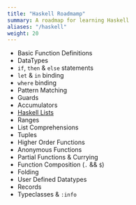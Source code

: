 ```yaml
---
title: "Haskell Roadmamp"
summary: A roadmap for learning Haskell
aliases: "/haskell"
weight: 20
---
```


- Basic Function Definitions
- DataTypes
- `if`, `then` & `else` statements
- `let` & `in` binding
- `where` binding
- Pattern Matching
- Guards
- Accumulators
- [Haskell Lists](https://downloads.haskell.org/ghc/latest/docs/libraries/base-4.17.0.0/Data-List.html)
- Ranges
- List Comprehensions
- Tuples
- Higher Order Functions
- Anonymous Functions
- Partial Functions & Currying
- Function Composition (`.` && `$`)
- Folding
- User Defined Datatypes
- Records
- Typeclasses & `:info`
